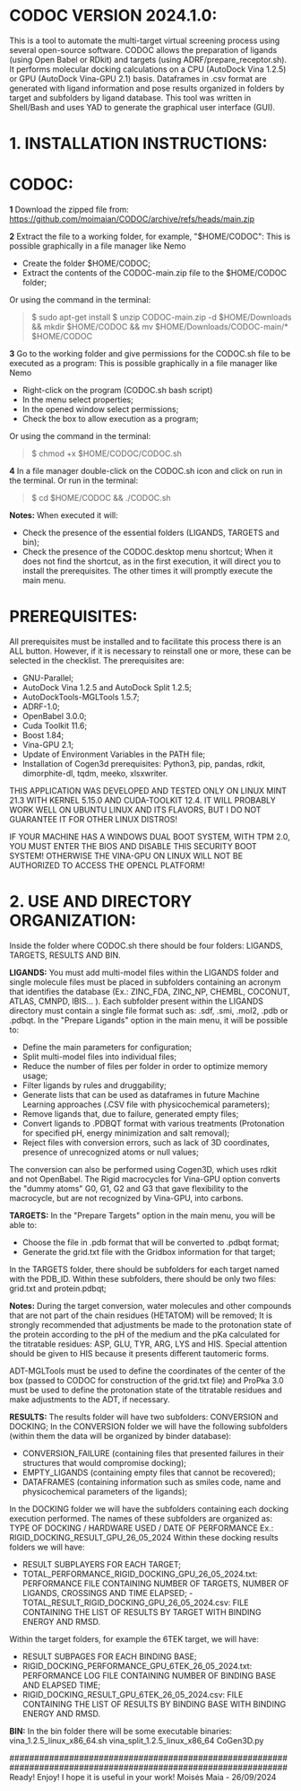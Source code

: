 
#                                            CODOC VERSION 2024.1.0:                                       #

This is a tool to automate the multi-target virtual screening process using several open-source software. 
CODOC allows the preparation of ligands (using Open Babel or RDkit) and targets (using ADRF/prepare_receptor.sh). 
It performs molecular docking calculations on a CPU (AutoDock Vina 1.2.5) or GPU (AutoDock Vina-GPU 2.1) basis. 
Dataframes in .csv format are generated with ligand information and pose results organized in folders by 
target and subfolders by ligand database. 
This tool was written in Shell/Bash and uses YAD to generate the graphical user interface (GUI).


#                                      1. **INSTALLATION INSTRUCTIONS:**                                  #


# **CODOC:**
**1**
Download the zipped file from:
https://github.com/moimaian/CODOC/archive/refs/heads/main.zip

**2**
Extract the file to a working folder, for example, "$HOME/CODOC":
This is possible graphically in a file manager like Nemo
- Create the folder $HOME/CODOC;
- Extract the contents of the CODOC-main.zip file to the $HOME/CODOC folder;

Or using the command in the terminal:
>$ sudo apt-get install
>$ unzip CODOC-main.zip -d $HOME/Downloads && mkdir $HOME/CODOC && mv $HOME/Downloads/CODOC-main/* $HOME/CODOC

**3**
Go to the working folder and give permissions for the CODOC.sh file to be executed as a program:
This is possible graphically in a file manager like Nemo
- Right-click on the program (CODOC.sh bash script)
- In the menu select properties;
- In the opened window select permissions;
- Check the box to allow execution as a program;

Or using the command in the terminal:
>$ chmod +x $HOME/CODOC/CODOC.sh

**4**
In a file manager double-click on the CODOC.sh icon and click on run in the terminal.
Or run in the terminal:
>$ cd $HOME/CODOC && ./CODOC.sh

**Notes:**
When executed it will:
- Check the presence of the essential folders (LIGANDS, TARGETS and bin);
- Check the presence of the CODOC.desktop menu shortcut;
When it does not find the shortcut, as in the first execution, it will direct you to install the prerequisites.
The other times it will promptly execute the main menu.

# **PREREQUISITES:**
All prerequisites must be installed and to facilitate this process there is an ALL button. However, if it is necessary to reinstall one or more, these can be selected in the checklist.
The prerequisites are:
- GNU-Parallel;
- AutoDock Vina 1.2.5 and AutoDock Split 1.2.5;
- AutoDockTools-MGLTools 1.5.7;
- ADRF-1.0;
- OpenBabel 3.0.0;
- Cuda Toolkit 11.6;
- Boost 1.84;
- Vina-GPU 2.1;
- Update of Environment Variables in the PATH file;
- Installation of Cogen3d prerequisites: Python3, pip, pandas, rdkit, dimorphite-dl, tqdm, meeko, xlsxwriter.


THIS APPLICATION WAS DEVELOPED AND TESTED ONLY ON LINUX MINT 21.3 WITH KERNEL 5.15.0 AND CUDA-TOOLKIT 12.4. 
IT WILL PROBABLY WORK WELL ON UBUNTU LINUX AND ITS FLAVORS, BUT I DO NOT GUARANTEE IT FOR OTHER LINUX DISTROS!

IF YOUR MACHINE HAS A WINDOWS DUAL BOOT SYSTEM, WITH TPM 2.0, YOU MUST ENTER THE BIOS AND DISABLE THIS
SECURITY BOOT SYSTEM! OTHERWISE THE VINA-GPU ON LINUX WILL NOT BE AUTHORIZED TO ACCESS THE OPENCL PLATFORM!


#                                   2. **USE AND DIRECTORY ORGANIZATION:**                               #


Inside the folder where CODOC.sh there should be four folders: LIGANDS, TARGETS, RESULTS AND BIN.

**LIGANDS:**
You must add multi-model files within the LIGANDS folder and single molecule files must be placed in subfolders containing an acronym that identifies the database (Ex.: ZINC_FDA, ZINC_NP, CHEMBL, COCONUT, ATLAS, CMNPD, IBIS... ). Each subfolder present within the LIGANDS directory must contain a single file format such as: .sdf, .smi, .mol2, .pdb or .pdbqt.
In the "Prepare Ligands" option in the main menu, it will be possible to:
- Define the main parameters for configuration;
- Split multi-model files into individual files;
- Reduce the number of files per folder in order to optimize memory usage;
- Filter ligands by rules and druggability;
- Generate lists that can be used as dataframes in future Machine Learning approaches (.CSV file with physicochemical parameters);
- Remove ligands that, due to failure, generated empty files;
- Convert ligands to .PDBQT format with various treatments (Protonation for specified pH, energy minimization and salt removal);
- Reject files with conversion errors, such as lack of 3D coordinates, presence of unrecognized atoms or null values;

The conversion can also be performed using Cogen3D, which uses rdkit and not OpenBabel.
The Rigid macrocycles for Vina-GPU option converts the "dummy atoms" G0, G1, G2 and G3 that gave flexibility to the macrocycle, but are not recognized by Vina-GPU, into carbons.

**TARGETS:**
In the "Prepare Targets" option in the main menu, you will be able to:
- Choose the file in .pdb format that will be converted to .pdbqt format;
- Generate the grid.txt file with the Gridbox information for that target;

In the TARGETS folder, there should be subfolders for each target named with the PDB_ID. Within these subfolders, there should be only two files: grid.txt and protein.pdbqt;

**Notes:**
During the target conversion, water molecules and other compounds that are not part of the chain residues (HETATOM) will be removed;
It is strongly recommended that adjustments be made to the protonation state of the protein according to the pH of the medium and the pKa calculated for the titratable residues: ASP, GLU, TYR, ARG, LYS and HIS. Special attention should be given to HIS because it presents different tautomeric forms.

ADT-MGLTools must be used to define the coordinates of the center of the box (passed to CODOC for construction of the grid.txt file) and ProPka 3.0 must be used to define the protonation state of the titratable residues and make adjustments to the ADT, if necessary.

**RESULTS:**
The results folder will have two subfolders: CONVERSION and DOCKING;
In the CONVERSION folder we will have the following subfolders (within them the data will be organized by binder database):
- CONVERSION_FAILURE (containing files that presented failures in their structures that would compromise docking);
- EMPTY_LIGANDS (containing empty files that cannot be recovered);
- DATAFRAMES (containing information such as smiles code, name and physicochemical parameters of the ligands);

In the DOCKING folder we will have the subfolders containing each docking execution performed.
The names of these subfolders are organized as: TYPE OF DOCKING / HARDWARE USED / DATE OF PERFORMANCE
Ex.: RIGID_DOCKING_RESULT_GPU_26_05_2024
Within these docking results folders we will have:
- RESULT SUBPLAYERS FOR EACH TARGET;
- TOTAL_PERFORMANCE_RIGID_DOCKING_GPU_26_05_2024.txt: PERFORMANCE FILE CONTAINING NUMBER OF TARGETS, NUMBER OF LIGANDS, CROSSINGS AND TIME ELAPSED; - TOTAL_RESULT_RIGID_DOCKING_GPU_26_05_2024.csv: FILE CONTAINING THE LIST OF RESULTS BY TARGET WITH BINDING ENERGY AND RMSD.

Within the target folders, for example the 6TEK target, we will have:
- RESULT SUBPAGES FOR EACH BINDING BASE;
- RIGID_DOCKING_PERFORMANCE_GPU_6TEK_26_05_2024.txt: PERFORMANCE LOG FILE CONTAINING NUMBER OF BINDING BASE AND ELAPSED TIME;
- RIGID_DOCKING_RESULT_GPU_6TEK_26_05_2024.csv: FILE CONTAINING THE LIST OF RESULTS BY BINDING BASE WITH BINDING ENERGY AND RMSD.

**BIN:**
In the bin folder there will be some executable binaries:
vina_1.2.5_linux_x86_64.sh
vina_split_1.2.5_linux_x86_64
CoGen3D.py

################################################################################################################
Ready! Enjoy! I hope it is useful in your work!
Moisés Maia - 26/09/2024
